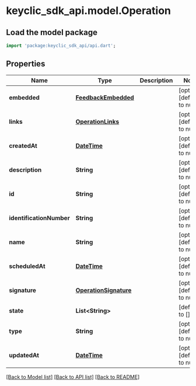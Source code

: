 # keyclic_sdk_api.model.Operation

## Load the model package
```dart
import 'package:keyclic_sdk_api/api.dart';
```

## Properties
Name | Type | Description | Notes
------------ | ------------- | ------------- | -------------
**embedded** | [**FeedbackEmbedded**](FeedbackEmbedded.md) |  | [optional] [default to null]
**links** | [**OperationLinks**](OperationLinks.md) |  | [optional] [default to null]
**createdAt** | [**DateTime**](DateTime.md) |  | [optional] [default to null]
**description** | **String** |  | [optional] [default to null]
**id** | **String** |  | [optional] [default to null]
**identificationNumber** | **String** |  | [optional] [default to null]
**name** | **String** |  | [optional] [default to null]
**scheduledAt** | [**DateTime**](DateTime.md) |  | [optional] [default to null]
**signature** | [**OperationSignature**](OperationSignature.md) |  | [optional] [default to null]
**state** | **List&lt;String&gt;** |  | [default to []]
**type** | **String** |  | [optional] [default to null]
**updatedAt** | [**DateTime**](DateTime.md) |  | [optional] [default to null]

[[Back to Model list]](../README.md#documentation-for-models) [[Back to API list]](../README.md#documentation-for-api-endpoints) [[Back to README]](../README.md)


